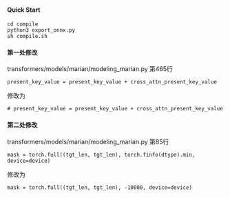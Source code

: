 #### Quick Start
```
cd compile
python3 export_onnx.py
sh compile.sh
```

#### 第一处修改
transformers/models/marian/modeling_marian.py 第465行
```
present_key_value = present_key_value + cross_attn_present_key_value
```

修改为
```
# present_key_value = present_key_value + cross_attn_present_key_value
```

#### 第二处修改
transformers/models/marian/modeling_marian.py 第85行
```
mask = torch.full((tgt_len, tgt_len), torch.finfo(dtype).min, device=device)
```
修改为
```
mask = torch.full((tgt_len, tgt_len), -10000, device=device)
```

